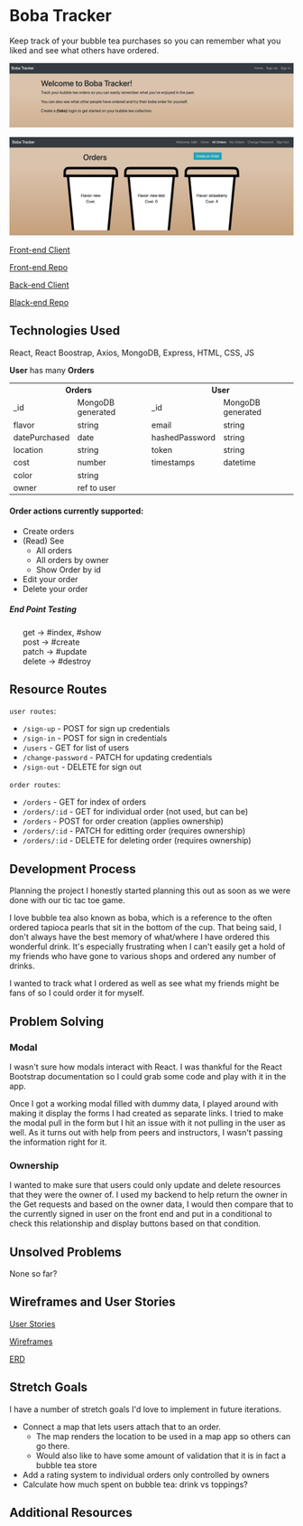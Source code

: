 # Boba Tracker
Keep track of your bubble tea purchases so you can remember what you liked and see what others have ordered.

![Boba Tracker Langing Page](public/BobaLanding.png)

![Boba Tracker Orders](public/BobaOrders.png)

[Front-end Client](https://kimdolion.github.io/boba-tracker-client/#/)

[Front-end Repo](https://github.com/kimdolion/boba-tracker-client)

[Back-end Client](https://limitless-everglades-63033.herokuapp.com/)

[Black-end Repo](https://github.com/kimdolion/boba-tracker-backend)

## Technologies Used
React, React Boostrap, Axios, MongoDB, Express, HTML, CSS, JS

**User** has many **Orders**

  <table style="display:inline">
  <th colspan="2" style="text-align:center">Orders</th>
  <th colspan="2" style="text-align:center">User</th>
  <tr>
  <td>_id</td>
  <td>MongoDB generated</td>
  <td>_id</td>
  <td>MongoDB generated</td>
  </tr>
  <tr>
  <td>flavor</td>
  <td>string</td>
  <td>email</td>
  <td>string</td>
  </tr>
  <tr>
  <td>datePurchased</td>
  <td>date</td>
  <td>hashedPassword</td>
  <td>string</td>
  </tr>
  <tr>
  <td>location</td>
  <td>string</td>
  <td>token</td>
  <td>string</td>
  </tr>
  <tr>
  <td>cost</td>
  <td>number</td>
  <td>timestamps</td>
  <td>datetime</td>
  </tr>
  <tr>
  <td>color</td>
  <td>string</td>
  <td></td>
  <td></td>
  </tr>
  <tr>
  <td>owner</td>
  <td>ref to user</td>
  <td></td>
  <td></td>
  </tr>
  </table>


  #### Order actions currently supported:
  - Create orders
  - (Read) See
    - All orders
    - All orders by owner
    - Show Order by id
  - Edit your order
  - Delete your order

##### End Point Testing

<ul style="list-style-type:none;">
  <li>get -> #index, #show</li>
  <li>post -> #create</li>
  <li>patch -> #update</li>
  <li>delete -> #destroy</li>
</ul>

## Resource Routes
`user routes`:
  - `/sign-up` - POST for sign up credentials
  - `/sign-in` - POST for sign in credentials
  - `/users` - GET for list of users
  - `/change-password` - PATCH for updating credentials
  - `/sign-out` - DELETE for sign out

`order routes`:
  - `/orders` - GET for index of orders
  - `/orders/:id` - GET for individual order (not used, but can be)
  - `/orders` - POST for order creation (applies ownership)
  - `/orders/:id` - PATCH for editting order (requires ownership)
  - `/orders/:id` - DELETE for deleting order (requires ownership)

## Development Process
Planning the project
I honestly started planning this out as soon as we were done with our tic tac toe game.

I love bubble tea also known as boba, which is a reference to the often ordered tapioca pearls that sit in the bottom of the cup.
That being said, I don't always have the best memory of what/where I have ordered this wonderful drink. It's especially frustrating when I can't easily get a hold of my friends who have gone to various shops and ordered any number of drinks.

I wanted to track what I ordered as well as see what my friends might be fans of so I could order it for myself.

## Problem Solving
### Modal
I wasn't sure how modals interact with React. I was thankful for the React Bootstrap documentation so I could grab some code and play with it in the app.

Once I got a working modal filled with dummy data, I played around with making it display the forms I had created as separate links. I tried to make the modal pull in the form but I hit an issue with it not pulling in the user as well. As it turns out with help from peers and instructors, I wasn't passing the information right for it.

### Ownership
I wanted to make sure that users could only update and delete resources that they were the owner of. I used my backend to help return the owner in the Get requests and based on the owner data, I would then compare that to the currently signed in user on the front end and put in a conditional to check this relationship and display buttons based on that condition.

## Unsolved Problems
None so far?

## Wireframes and User Stories

[User Stories](https://docs.google.com/document/d/1rU0EMt1qlRVzYi5IN6PDTBv9FH-f241SB1buLiKU5VY/edit?usp=sharing)

[Wireframes](https://docs.google.com/document/d/1Bmr5gQ1BCXurel8O9UvznKwcHkwt-F_cnnR5uouSSXA/edit?usp=sharing)

[ERD](https://docs.google.com/document/d/1KAxKF9fMoZRf_MedIocuvrfn7yVN1JOpxzY0Z7Bnkl0/edit?usp=sharing)

## Stretch Goals
I have a number of stretch goals I'd love to implement in future iterations.

- Connect a map that lets users attach that to an order.
  - The map renders the location to be used in a map app so others can go there.
  - Would also like to have some amount of validation that it is in fact a bubble tea store
- Add a rating system to individual orders only controlled by owners
- Calculate how much spent on bubble tea: drink vs toppings?

## Additional Resources
